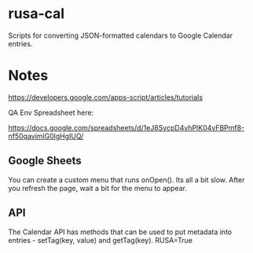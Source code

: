 # rusa-cal
Scripts for converting JSON-formatted calendars to Google Calendar entries.

# Notes

https://developers.google.com/apps-script/articles/tutorials 

QA Env Spreadsheet here:

https://docs.google.com/spreadsheets/d/1eJ8SycpD4vhPlK04vFBPmf8-nf50qavimlG0lgHgIUQ/ 

## Google Sheets 

You can create a custom menu that runs onOpen().   Its all a bit slow.   After you 
refresh the page, wait a bit for the menu to appear.

## API

The Calendar API has methods that can be used to put metadata into entries -
setTag(key, value) and getTag(key).  RUSA=True
